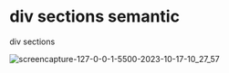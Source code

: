 # div sections semantic
 div sections

![screencapture-127-0-0-1-5500-2023-10-17-10_27_57](https://github.com/shrutigajera102/Div-sections-semantic/assets/146714862/6bc28596-42e0-4d26-b1ad-7ff4afb99361)
